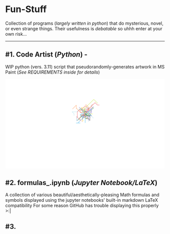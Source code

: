 # Fun-Stuff
Collection of programs (*largely written in python*) that do mysterious, novel, or even strange things. 
Their usefulness is *debatable* so uhhh enter at your own risk...
___
## \#1. Code Artist (*Python*) -
WIP python (vers. 3.11) script that pseudorandomly-generates artwork in MS Paint (*See REQUIREMENTS inside for details*)

![alt text](Code_Artist/param_testing3.png)

## \#2. formulas_.ipynb (*Jupyter Notebook/LaTeX*)
A collection of various beautiful/aesthetically-pleasing Math formulas and symbols displayed using the jupyter notebooks' built-in markdown LaTeX compatibility
For some reason GitHub has trouble displaying this properly >:|


## \#3.
